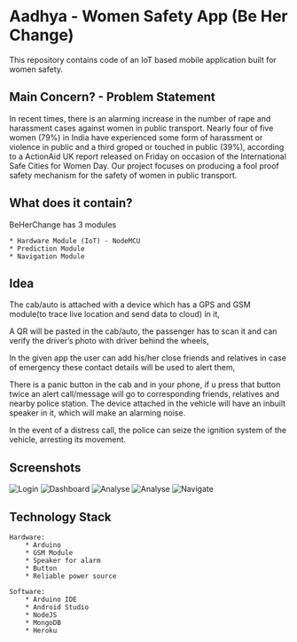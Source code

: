 # Aadhya - Women Safety App (Be Her Change)

This repository contains code of an IoT based mobile application built for women safety.

## Main Concern? - Problem Statement

In recent times, there is an alarming increase in the number of rape and harassment cases against women in public transport. Nearly four of five women (79%) in India have experienced some form of harassment  or violence in public and a third groped or touched in public (39%), according to a ActionAid UK report released on Friday on occasion of the International Safe Cities for Women Day. Our project focuses on producing a fool proof safety mechanism for the safety of women in public transport.

## What does it contain?

BeHerChange has 3 modules 

    * Hardware Module (IoT) - NodeMCU
    * Prediction Module
    * Navigation Module
    
## Idea

The cab/auto is attached with a device which has a GPS and GSM module(to trace live location and send data to cloud) in it, 
    
A QR will be pasted in the cab/auto, the passenger has to scan it and can verify the driver’s photo with driver behind the wheels,
    
In the given app the user can add his/her close friends and relatives in case of emergency these contact details will be used to alert them, 
    
There is a panic button in the cab and in your phone, if u press that button twice an alert call/message will go to corresponding friends, relatives and nearby police station. The device attached in the vehicle will have an inbuilt speaker in it, which will make an alarming noise.
    
In the event of a distress call, the police can seize the ignition system of the vehicle, arresting its movement.

## Screenshots

![Login](https://github.com/ssaimanjunath/Aadhya/blob/master/App%20Screenshots/login.png)
![Dashboard](https://github.com/ssaimanjunath/Aadhya/blob/master/App%20Screenshots/dashboard.png)
![Analyse](https://github.com/ssaimanjunath/Aadhya/blob/master/App%20Screenshots/analyse1.png)
![Analyse](https://github.com/ssaimanjunath/Aadhya/blob/master/App%20Screenshots/analyse2.png)
![Navigate](https://github.com/ssaimanjunath/Aadhya/blob/master/App%20Screenshots/navigate.png)

## Technology Stack

    Hardware: 
        * Arduino 
        * GSM Module 
        * Speaker for alarm 
        * Button 
        * Reliable power source 

    Software: 
        * Arduino IDE 
        * Android Studio 
        * NodeJS 
        * MongoDB 
        * Heroku
